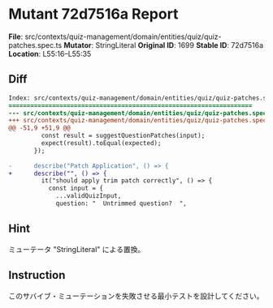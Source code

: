 # Mutant 72d7516a Report

**File**: src/contexts/quiz-management/domain/entities/quiz/quiz-patches.spec.ts
**Mutator**: StringLiteral
**Original ID**: 1699
**Stable ID**: 72d7516a
**Location**: L55:16–L55:35

## Diff

```diff
Index: src/contexts/quiz-management/domain/entities/quiz/quiz-patches.spec.ts
===================================================================
--- src/contexts/quiz-management/domain/entities/quiz/quiz-patches.spec.ts	original
+++ src/contexts/quiz-management/domain/entities/quiz/quiz-patches.spec.ts	mutated #1699
@@ -51,9 +51,9 @@
         const result = suggestQuestionPatches(input);
         expect(result).toEqual(expected);
       });
 
-      describe("Patch Application", () => {
+      describe("", () => {
         it("should apply trim patch correctly", () => {
           const input = {
             ...validQuizInput,
             question: "  Untrimmed question?  ",
```

## Hint

ミューテータ "StringLiteral" による置換。

## Instruction

このサバイブ・ミューテーションを失敗させる最小テストを設計してください。
